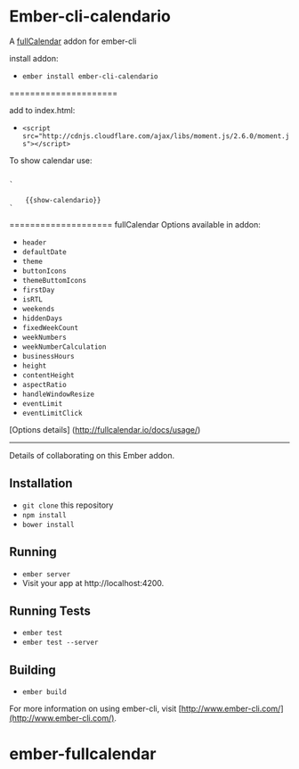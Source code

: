 # Ember-cli-calendario

A [fullCalendar](http://fullcalendar.io/) addon for ember-cli

install addon:
* `ember install ember-cli-calendario`

=====================

add to index.html:
* `<script src="http://cdnjs.cloudflare.com/ajax/libs/moment.js/2.6.0/moment.js"></script>`

To show calendar use:
<pre><code>
`<div id="calendar">
	{{show-calendario}}
</div>`
</pre></code>

====================
fullCalendar Options available in addon:
* `header`
* `defaultDate`
* `theme`
* `buttonIcons`
* `themeButtomIcons`
* `firstDay`
* `isRTL`
* `weekends`
* `hiddenDays`
* `fixedWeekCount`
* `weekNumbers`
* `weekNumberCalculation`
* `businessHours`
* `height`
* `contentHeight`
* `aspectRatio`
* `handleWindowResize`
* `eventLimit`
* `eventLimitClick`

[Options details] (http://fullcalendar.io/docs/usage/)

------------------------------------------------------------------------------------

Details of collaborating on this Ember addon.

## Installation

* `git clone` this repository
* `npm install`
* `bower install`

## Running

* `ember server`
* Visit your app at http://localhost:4200.

## Running Tests

* `ember test`
* `ember test --server`

## Building

* `ember build`

For more information on using ember-cli, visit [http://www.ember-cli.com/](http://www.ember-cli.com/).
# ember-fullcalendar
